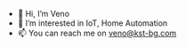 - 👋 Hi, I’m Veno
- 👀 I’m interested in IoT, Home Automation 
- 📫 You can reach me on veno@kst-bg.com 

<!---
veno77/veno77 is a ✨ special ✨ repository because its `README.md` (this file) appears on your GitHub profile.
You can click the Preview link to take a look at your changes.
--->
